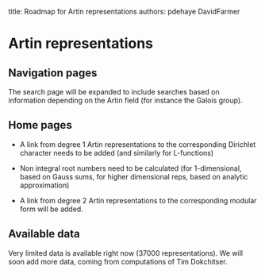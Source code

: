 title: Roadmap for Artin representations
authors:
    pdehaye
    DavidFarmer

Artin representations
=====================

Navigation pages
----------------

The search page will be expanded to include searches based on information depending on the Artin field (for instance the Galois group). 
       
Home pages
----------

 - A link from degree 1 Artin representations to the corresponding Dirichlet character needs to be added (and similarly for L-functions)
 - Non integral root numbers need to be calculated (for 1-dimensional, based on Gauss sums, for higher dimensional reps, based on analytic approximation)

 - A link from degree 2 Artin representations to the corresponding modular form will be added.

Available data
--------------
Very limited data is available right now (37000 representations). We will soon add more data, coming from computations of Tim Dokchitser.
